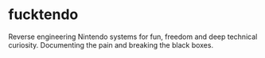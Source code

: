 # fucktendo
Reverse engineering Nintendo systems for fun, freedom and deep technical curiosity. Documenting the pain and breaking the black boxes.
